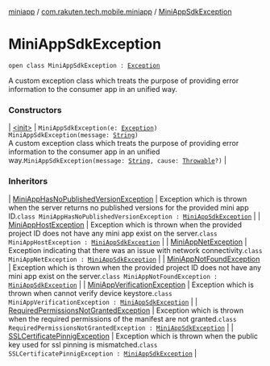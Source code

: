[miniapp](../../index.md) / [com.rakuten.tech.mobile.miniapp](../index.md) / [MiniAppSdkException](./index.md)

# MiniAppSdkException

`open class MiniAppSdkException : `[`Exception`](https://kotlinlang.org/api/latest/jvm/stdlib/kotlin/-exception/index.html)

A custom exception class which treats the purpose of providing
error information to the consumer app in an unified way.

### Constructors

| [&lt;init&gt;](-init-.md) | `MiniAppSdkException(e: `[`Exception`](https://kotlinlang.org/api/latest/jvm/stdlib/kotlin/-exception/index.html)`)`<br>`MiniAppSdkException(message: `[`String`](https://kotlinlang.org/api/latest/jvm/stdlib/kotlin/-string/index.html)`)`<br>A custom exception class which treats the purpose of providing error information to the consumer app in an unified way.`MiniAppSdkException(message: `[`String`](https://kotlinlang.org/api/latest/jvm/stdlib/kotlin/-string/index.html)`, cause: `[`Throwable`](https://kotlinlang.org/api/latest/jvm/stdlib/kotlin/-throwable/index.html)`?)` |

### Inheritors

| [MiniAppHasNoPublishedVersionException](../-mini-app-has-no-published-version-exception/index.md) | Exception which is thrown when the server returns no published versions for the provided mini app ID.`class MiniAppHasNoPublishedVersionException : `[`MiniAppSdkException`](./index.md) |
| [MiniAppHostException](../-mini-app-host-exception/index.md) | Exception which is thrown when the provided project ID does not have any mini app exist on the server.`class MiniAppHostException : `[`MiniAppSdkException`](./index.md) |
| [MiniAppNetException](../-mini-app-net-exception/index.md) | Exception indicating that there was an issue with network connectivity.`class MiniAppNetException : `[`MiniAppSdkException`](./index.md) |
| [MiniAppNotFoundException](../-mini-app-not-found-exception/index.md) | Exception which is thrown when the provided project ID does not have any mini app exist on the server.`class MiniAppNotFoundException : `[`MiniAppSdkException`](./index.md) |
| [MiniAppVerificationException](../-mini-app-verification-exception/index.md) | Exception which is thrown when cannot verify device keystore.`class MiniAppVerificationException : `[`MiniAppSdkException`](./index.md) |
| [RequiredPermissionsNotGrantedException](../-required-permissions-not-granted-exception/index.md) | Exception which is thrown when the required permissions of the manifest are not granted.`class RequiredPermissionsNotGrantedException : `[`MiniAppSdkException`](./index.md) |
| [SSLCertificatePinnigException](../-s-s-l-certificate-pinnig-exception/index.md) | Exception which is thrown when the public key used for ssl pinning is mismatched.`class SSLCertificatePinnigException : `[`MiniAppSdkException`](./index.md) |


